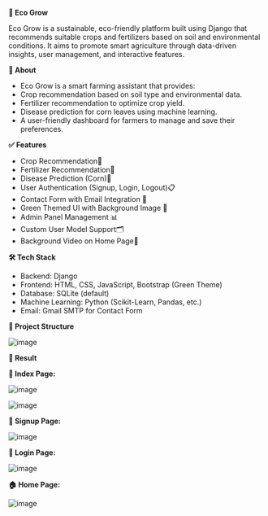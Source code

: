 **🌱 Eco Grow**
       
Eco Grow is a sustainable, eco-friendly platform built using Django that recommends suitable crops and fertilizers based on soil and environmental conditions. It aims to promote smart agriculture through data-driven insights, user management, and interactive features.

**🌟 About**

- Eco Grow is a smart farming assistant that provides:
- Crop recommendation based on soil type and environmental data.
- Fertilizer recommendation to optimize crop yield.
- Disease prediction for corn leaves using machine learning.
- A user-friendly dashboard for farmers to manage and save their preferences.

**✅ Features**

- Crop Recommendation🌱
- Fertilizer Recommendation🧪
- Disease Prediction (Corn)🌾
- User Authentication (Signup, Login, Logout)📋 
- Contact Form with Email Integration 📩 
- Green Themed UI with Background Image 🎨
- Admin Panel Management 📊 
- Custom User Model Support🗂️ 
- Background Video on Home Page🎥

**🛠️ Tech Stack**
- Backend: Django
- Frontend: HTML, CSS, JavaScript, Bootstrap (Green Theme)
- Database: SQLite (default)
- Machine Learning: Python (Scikit-Learn, Pandas, etc.)
- Email: Gmail SMTP for Contact Form

**📂 Project Structure**

![image](https://github.com/user-attachments/assets/a735d92e-45aa-4671-8936-cc0ff5ccd61c)

**🎯 Result**

**📂 Index Page:**

![image](https://github.com/user-attachments/assets/33f5d7bb-a9b8-4d4b-b1e0-72bb0918811d)

![image](https://github.com/user-attachments/assets/06fd342f-3240-4ca1-9763-be714d37ba71)

**📝 Signup Page:**

![image](https://github.com/user-attachments/assets/69ae2fd0-528c-41c4-b06b-e27ec370a248)

**🔐 Login Page:**

![image](https://github.com/user-attachments/assets/93d5cc30-fafb-4a24-99f4-ee23e76d72ef)

**🏠 Home Page:**

![image](https://github.com/user-attachments/assets/afa25332-8d0b-4948-97d1-419f20e70e71)








